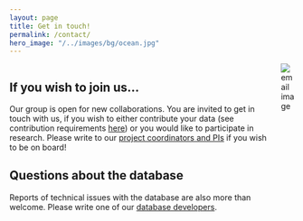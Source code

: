 ```yaml
---
layout: page
title: Get in touch!
permalink: /contact/
hero_image: "/../images/bg/ocean.jpg"
---
```


<div class="columns"> 
<div class="column is-four-fifths" markdown="1">

## If you wish to join us...

Our group is open for new collaborations. You are invited to get in touch with us, if you wish to either contribute your data (see contribution requirements [here]({{site.url}}{{site.baseurl}}/contribute/)) or you would like to participate in research. Please write to our [project coordinators and PIs]({{site.url}}{{site.baseurl}}/team/people/#project-coordination-and-database-development) if you wish to be on board! 

## Questions about the database

Reports of technical issues with the database are also more than welcome. Please write one of our [database developers]({{site.url}}{{site.baseurl}}/team/people/#project-coordination-and-database-development). 

</div>
<div class="column is-one-fifth">
<img src="{{site.url}}{{site.baseurl}}/images/misc/email.jpg" alt="email image">
</div>
</div>
